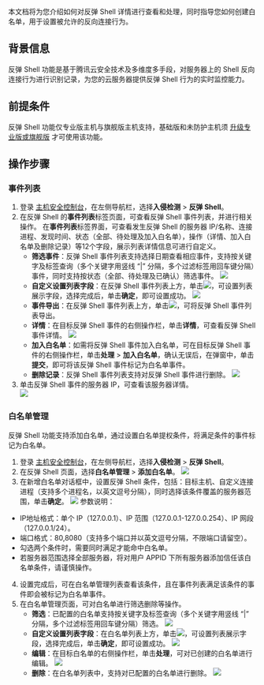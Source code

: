 本文档将为您介绍如何对反弹 Shell 详情进行查看和处理，同时指导您如何创建白名单，用于设置被允许的反向连接行为。
## 背景信息
反弹 Shell 功能是基于腾讯云安全技术及多维度多手段，对服务器上的 Shell 反向连接行为进行识别记录，为您的云服务器提供反弹 Shell 行为的实时监控能力。

## 前提条件
反弹 Shell 功能仅专业版主机与旗舰版主机支持，基础版和未防护主机须 [升级专业版或旗舰版](https://buy.cloud.tencent.com/yunjing) 才可使用该功能。
 

## 操作步骤
### 事件列表
1. 登录 [主机安全控制台](https://console.cloud.tencent.com/cwp/manage/shell)，在左侧导航栏，选择**入侵检测** > **反弹 Shell**。
2. 在反弹 Shell 的**事件列表**标签页面，可查看反弹 Shell 事件列表，并进行相关操作。
	在**事件列表**标签界面，可查看发生反弹 Shell 的服务器 IP/名称、连接进程、发现时间、状态（全部、待处理及加入白名单），操作（详情、加入白名单及删除记录）等12个字段，展示列表详情信息可进行自定义。
	- **筛选事件**：反弹 Shell 事件列表支持选择日期查看相应事件，支持按关键字及标签查询（多个关键字用竖线 “|” 分隔，多个过滤标签用回车键分隔）事件，同时支持按状态（全部、待处理及已确认）筛选事件。
![](https://qcloudimg.tencent-cloud.cn/raw/d05d10ecd9234b936798745ec46d1587.png)
	- **自定义设置列表字段**：在反弹 Shell 事件列表上方，单击<img src="https://main.qcloudimg.com/raw/9ebb9fa1652d9154137fa1d934329043.png" style="margin:0;">，可设置列表展示字段，选择完成后，单击**确定**，即可设置成功。
![](https://qcloudimg.tencent-cloud.cn/raw/209854339135ad9a3f9918d7f72affa2.png)
	- **事件导出**：在反弹 Shell 事件列表上方，单击<img src="https://main.qcloudimg.com/raw/ac6451a8dab74a5cf57770ff8af30954.png" style="margin:0;">，可将反弹 Shell 事件列表导出。
	- **详情**：在目标反弹 Shell 事件的右侧操作栏，单击**详情**，可查看反弹 Shell 事件详情。
![](https://qcloudimg.tencent-cloud.cn/raw/2c2fb5bc7b6558e00b64463fd27c51dd.png)
	- **加入白名单**：如需将反弹 Shell 事件加入白名单，可在目标反弹 Shell 事件的右侧操作栏，单击**处理** > **加入白名单**，确认无误后，在弹窗中，单击**提交**，即可将该反弹 Shell 事件标记为白名单事件。
	- **删除记录**：反弹 Shell 事件列表支持对反弹 Shell 事件进行删除。
![](https://qcloudimg.tencent-cloud.cn/raw/53d9f5f17c2d09e025990645cb7ed032.png)
3. 单击反弹 Shell 事件的服务器 IP，可查看该服务器详情。	
![](https://qcloudimg.tencent-cloud.cn/raw/bcdc7940cf4f8d68af6850bebe9186b2.png)

### 白名单管理
反弹 Shell 功能支持添加白名单，通过设置白名单提权条件，将满足条件的事件标记为白名单。
1. 登录 [主机安全控制台](https://console.cloud.tencent.com/cwp/manage/maliciousRequest)，在左侧导航栏，选择**入侵检测** > **反弹 Shell**。
2. 在反弹 Shell 页面，选择**白名单管理** > **添加白名单**。
![](https://qcloudimg.tencent-cloud.cn/raw/f36aaa7248a35a8281de721de8a906d6.png)
3. 在新增白名单对话框中，设置反弹 Shell 条件，包括：目标主机、自定义连接进程（支持多个进程名，以英文逗号分隔），同时选择该条件覆盖的服务器范围，单击**确定**。
![](https://qcloudimg.tencent-cloud.cn/raw/4a0a26800dbe66141791c0100de467a2.png)
参数说明：
 - IP地址格式：单个 IP（127.0.0.1）、IP 范围（127.0.0.1-127.0.0.254）、IP 网段（127.0.0.1/24）。
 - 端口格式：80,8080（支持多个端口并以英文逗号分隔，不限端口请留空）。
 - 勾选两个条件时，需要同时满足才能命中白名单。
 - 若服务器范围选择全部服务器，将对用户 APPID 下所有服务器添加信任该白名单条件，请谨慎操作。
4. 设置完成后，可在白名单管理列表查看该条件，且在事件列表满足该条件的事件即会被标记为白名单事件。
5. 在白名单管理页面，可对白名单进行筛选删除等操作。
	- **筛选**：已配置的白名单支持按关键字及标签查询（多个关键字用竖线 “|” 分隔，多个过滤标签用回车键分隔）筛选。
![](https://main.qcloudimg.com/raw/c0a30d4174892453ff194d19c65aebd3.png)
	-  **自定义设置列表字段**：在白名单列表上方，单击<img src="https://main.qcloudimg.com/raw/9ebb9fa1652d9154137fa1d934329043.png" style="margin:0;">，可设置列表展示字段，选择完成后，单击**确定**，即可设置成功。
![](https://qcloudimg.tencent-cloud.cn/raw/8b642e494487ec70736298f271081d35.png)
	- **编辑**：在目标白名单的右侧操作栏，单击**处理**，可对已创建的白名单进行编辑。
![](https://main.qcloudimg.com/raw/bf735b637fbeb43a762220b4fad3e6af.png)
	- **删除**：在白名单列表中，支持对已配置的白名单进行删除。
![](https://main.qcloudimg.com/raw/6517915f204ab26d4d5ccd04cc764695.png)
